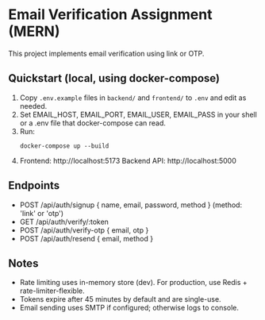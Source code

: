 # Email Verification Assignment (MERN) 

This project implements email verification using link or OTP.

## Quickstart (local, using docker-compose)

1. Copy `.env.example` files in `backend/` and `frontend/` to `.env` and edit as needed.
2. Set EMAIL_HOST, EMAIL_PORT, EMAIL_USER, EMAIL_PASS in your shell or a .env file that docker-compose can read.
3. Run:
   ```
   docker-compose up --build
   ```
4. Frontend: http://localhost:5173
   Backend API: http://localhost:5000

## Endpoints
- POST /api/auth/signup  { name, email, password, method }  (method: 'link' or 'otp')
- GET  /api/auth/verify/:token
- POST /api/auth/verify-otp  { email, otp }
- POST /api/auth/resend  { email, method }

## Notes
- Rate limiting uses in-memory store (dev). For production, use Redis + rate-limiter-flexible.
- Tokens expire after 45 minutes by default and are single-use.
- Email sending uses SMTP if configured; otherwise logs to console.
